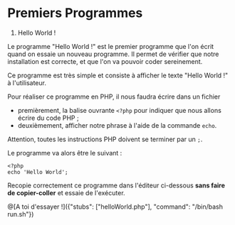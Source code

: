 # Premiers Programmes

1) Hello World !

Le programme "Hello World !" est le premier programme que l'on écrit quand on essaie un nouveau programme. 
Il permet de vérifier que notre installation est correcte, et que l'on va pouvoir coder sereinement.

Ce programme est très simple et consiste à afficher le texte "Hello World !" à l'utilisateur.

Pour réaliser ce programme en PHP, il nous faudra écrire dans un fichier
* premièrement, la balise ouvrante `<?php` pour indiquer que nous allons écrire du code PHP ;
* deuxièmement, afficher notre phrase à l'aide de la commande `echo`.

Attention, toutes les instructions PHP doivent se terminer par un `;`.

Le programme va alors être le suivant : 
```
<?php
echo 'Hello World';
```

Recopie correctement ce programme dans l'éditeur ci-dessous  **sans faire de copier-coller** et essaie de l'exécuter.

@[A toi d'essayer !]({"stubs": ["helloWorld.php"], "command": "/bin/bash run.sh"})
